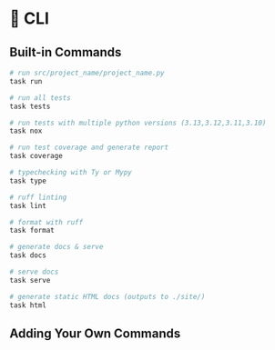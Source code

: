 # 🍭 CLI

## Built-in Commands

```bash
# run src/project_name/project_name.py
task run

# run all tests
task tests

# run tests with multiple python versions (3.13,3.12,3.11,3.10)
task nox

# run test coverage and generate report
task coverage

# typechecking with Ty or Mypy
task type

# ruff linting
task lint

# format with ruff
task format

# generate docs & serve
task docs

# serve docs
task serve

# generate static HTML docs (outputs to ./site/)
task html
```

## Adding Your Own Commands

[Taskipy]: https://github.com/taskipy/taskipy
